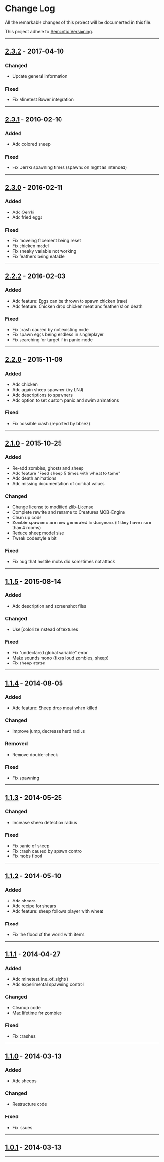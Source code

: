 # Change Log
All the remarkable changes of this project will be documented in this file.

This project adhere to [Semantic Versioning](http://semver.org/).


---
## [2.3.2][2.3.2] - 2017-04-10
### Changed
- Update general information

### Fixed
- Fix Minetest Bower integration


---
## [2.3.1][2.3.1] - 2016-02-16
### Added
- Add colored sheep

### Fixed
- Fix Oerrki spawning times (spawns on night as intended)


---
## [2.3.0][2.3.0] - 2016-02-11
### Added
- Add Oerrki
- Add fried eggs

### Fixed
- Fix moveing facement being reset
- Fix chicken model
- Fix sneaky variable not working
- Fix feathers being eatable


---
## [2.2.2][2.2.2] - 2016-02-03
### Added
- Add feature: Eggs can be thrown to spawn chicken (rare)
- Add feature: Chicken drop chicken meat and feather(s) on death

### Fixed
- Fix crash caused by not existing node
- Fix spawn eggs being endless in singleplayer
- Fix searching for target if in panic mode


---
## [2.2.0][2.2.0] - 2015-11-09
### Added
- Add chicken
- Add again sheep spawner (by LNJ)
- Add descriptions to spawners
- Add option to set custom panic and swim animations

### Fixed
- Fix possible crash (reported by bbaez)


---
## [2.1.0][2.1.0] - 2015-10-25
### Added
- Re-add zombies, ghosts and sheep
- Add feature "Feed sheep 5 times with wheat to tame"
- Add death animations
- Add missing documentation of combat values

### Changed
- Change license to modified zlib-License
- Complete rewrite and rename to Creatures MOB-Engine
- Clean up code
- Zombie spawners are now generated in dungeons (if they have more than 4 rooms)
- Reduce sheep model size
- Tweak codestyle a bit

### Fixed
- Fix bug that hostile mobs did sometimes not attack


---
## [1.1.5][1.1.5] - 2015-08-14
### Added
- Add description and screenshot files

### Changed
- Use [colorize instead of textures

### Fixed
- Fix "undeclared global variable" error
- Make sounds mono (fixes loud zombies, sheep)
- Fix sheep states


---
## [1.1.4][1.1.4] - 2014-08-05
### Added
- Add feature: Sheep drop meat when killed

### Changed
- Improve jump, decrease herd radius

### Removed
- Remove double-check

### Fixed
- Fix spawning


---
## [1.1.3][1.1.3] - 2014-05-25

### Changed
- Increase sheep detection radius

### Fixed
- Fix panic of sheep
- Fix crash caused by spawn control
- Fix mobs flood


---
## [1.1.2][1.1.2] - 2014-05-10
### Added
- Add shears
- Add recipe for shears
- Add feature: sheep follows player with wheat

### Fixed
- Fix the flood of the world with items


---
## [1.1.1][1.1.1] - 2014-04-27
### Added
- Add minetest.line_of_sight()
- Add experimental spawning control

### Changed
- Cleanup code
- Max lifetime for zombies

### Fixed
- Fix crashes


---
## [1.1.0][1.1.0] - 2014-03-13
### Added
- Add sheeps

### Changed
- Restructure code

### Fixed
- Fix issues


---
## [1.0.1][1.0.1] - 2014-03-13





---
[2.3.2]: https://github.com/minetest-mods/mob-engine/compare/2.3.1...2.3.2
[2.3.1]: https://github.com/minetest-mods/mob-engine/compare/2.3.0...2.3.1
[2.3.0]: https://github.com/minetest-mods/mob-engine/compare/2.2.2...2.3.0
[2.2.2]: https://github.com/minetest-mods/mob-engine/compare/2.2.0...2.2.2
[2.2.0]: https://github.com/minetest-mods/mob-engine/compare/2.1.0...2.2.0
[2.1.0]: https://github.com/minetest-mods/mob-engine/compare/1.1.5...2.1.0
[1.1.5]: https://github.com/minetest-mods/mob-engine/compare/1.1.4...1.1.5
[1.1.4]: https://github.com/minetest-mods/mob-engine/compare/1.1.3...1.1.4
[1.1.3]: https://github.com/minetest-mods/mob-engine/compare/1.1.2...1.1.3
[1.1.2]: https://github.com/minetest-mods/mob-engine/compare/1.1.1...1.1.2
[1.1.1]: https://github.com/minetest-mods/mob-engine/compare/1.1.0...1.1.1
[1.1.0]: https://github.com/minetest-mods/mob-engine/compare/1.0.1...1.1.0
[1.0.1]: https://github.com/minetest-mods/mob-engine/commit/d5db6af4deb62ac5aa09f221361854378596e5cc
